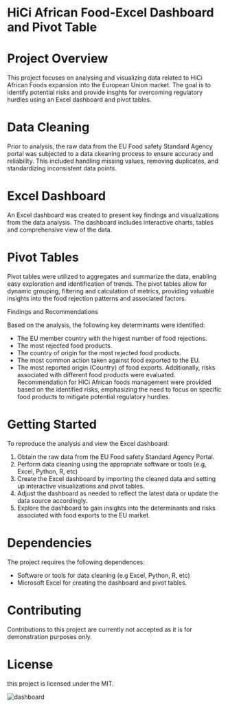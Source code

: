 # HiCi African Food-Excel Dashboard and Pivot Table
# Project Overview

This project focuses on analysing and visualizing data related to HiCi African Foods expansion into the European Union market. The goal is to identify potential risks and provide insghts for overcoming regulatory hurdles using an Excel dashboard and pivot tables.
# Data Cleaning 

Prior to analysis, the raw data from the EU Food safety Standard Agency portal was subjected to a data ckeaning process to ensure accuracy and reliability. This included handling missing values, removing duplicates, and standardizing inconsistent data points.

# Excel Dashboard

An Excel dashboard was created to present key findings and visualizations from the data analysis. The dashboard includes interactive charts, tables and comprehensive view of the data.

# Pivot Tables

Pivot tables were utilized to aggregates and summarize the data, enabling easy exploration and identification of trends. The pivot tables allow for dynamic grouping, filtering and calculation of metrics, providing valuable insights into the food rejection patterns and associated factors. 

Findings and Recommendations

Based on the analysis, the following key determinants were identified:
  * The EU member country with the higest number of food rejections.
  * The most rejected food products.
  * The country of origin for the most rejected food products.
  * The most common action taken against food exported to the EU.
  * The most reported origin (Country) of food exports.
Additionally, risks associated with different food products were evaluated. Recommendation for HiCi African foods management were provided based on the identified risks, emphasizing the need to focus on specific food products to mitigate potential regulatory hurdles.

# Getting Started

To reproduce the analysis and view the Excel dashboard:

  1. Obtain the raw data from the EU Food safety Standard Agency Portal.
  2. Perform data cleaning using the appropriate software or tools (e.g, Excel, Python, R, etc)
  3. Create the Excel dashboard by importing the cleaned data and setting up interactive visualizations and pivot tables.
  4. Adjust the dashboard as needed to reflect the latest data or update the data source accordingly.
  5. Explore the dashboard to gain insights into the determinants and risks associated with food exports to the EU market.

# Dependencies

The project requires the following dependences:

  * Software or tools for data cleaning (e.g Excel, Python, R, etc)
  * Microsoft Excel for creating the dashboard and pivot tables.

# Contributing 

Contributions to this project are currently not accepted as it is for demonstration purposes only.

# License

this project is licensed under the MIT.

![dashboard](https://github.com/taolas/HiCi/assets/28709637/00f1cdc7-dfbd-41c5-94a4-309bcb67a024)



